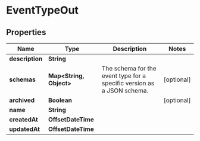 

# EventTypeOut


## Properties

| Name | Type | Description | Notes |
|------------ | ------------- | ------------- | -------------|
|**description** | **String** |  |  |
|**schemas** | **Map&lt;String, Object&gt;** | The schema for the event type for a specific version as a JSON schema. |  [optional] |
|**archived** | **Boolean** |  |  [optional] |
|**name** | **String** |  |  |
|**createdAt** | **OffsetDateTime** |  |  |
|**updatedAt** | **OffsetDateTime** |  |  |




